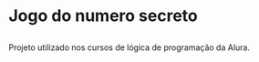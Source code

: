 <h1>Jogo do numero secreto</h1>

<h2></h2>
<p>Projeto utilizado nos cursos de lógica de programação da Alura.</p>
